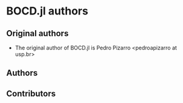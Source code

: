 # BOCD.jl authors


## Original authors

  * The original author of BOCD.jl is Pedro Pizarro \<pedroapizarro at usp.br\>

## Authors

## Contributors
